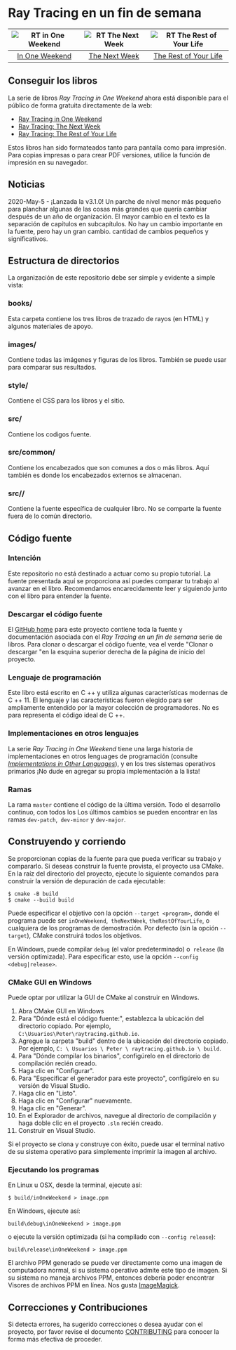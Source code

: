 Ray Tracing en un fin de semana
====================================================================================================

| ![RT in One Weekend][cover1] | ![RT The Next Week][cover2] | ![RT The Rest of Your Life][cover3] |
|:----------------------------:|:---------------------------:|:-----------------------------------:|
|   [In One Weekend][book1]    |   [The Next Week][book2]    |   [The Rest of Your Life][book3]    |


Conseguir los libros
------------------
La serie de libros _Ray Tracing in One Weekend_ ahora está disponible para el público de forma gratuita directamente
de la web:

  - [Ray Tracing in One Weekend][web1]
  - [Ray Tracing: The Next Week][web2]
  - [Ray Tracing: The Rest of Your Life][web3]

Estos libros han sido formateados tanto para pantalla como para impresión. Para copias impresas o para crear PDF versiones, utilice la función de impresión en su navegador.

Noticias
-----
2020-May-5 - ¡Lanzada la v3.1.0! Un parche de nivel menor más pequeño para planchar algunas de las cosas más grandes que quería cambiar después de un año de organización. El mayor cambio en el texto es la separación de capítulos en subcapítulos. No hay un cambio importante en la fuente, pero hay un gran cambio. cantidad de cambios pequeños y significativos.


Estructura de directorios
-------------------
La organización de este repositorio debe ser simple y evidente a simple vista:

### books/
Esta carpeta contiene los tres libros de trazado de rayos (en HTML) y algunos materiales de apoyo.

### images/
Contiene todas las imágenes y figuras de los libros. También se puede usar para comparar sus resultados.

### style/
Contiene el CSS para los libros y el sitio.

### src/
Contiene los codigos fuente.

### src/common/
Contiene los encabezados que son comunes a dos o más libros. Aquí también es donde los encabezados externos se almacenan.

### src/<book>/
Contiene la fuente específica de cualquier libro. No se comparte la fuente fuera de lo común directorio.


Código fuente
-----------
### Intención
Este repositorio no está destinado a actuar como su propio tutorial. La fuente presentada aquí se proporciona así puedes comparar tu trabajo al avanzar en el libro. Recomendamos encarecidamente leer y
siguiendo junto con el libro para entender la fuente.


### Descargar el código fuente
El [GitHub home][] para este proyecto contiene toda la fuente y documentación asociada con el _Ray
Tracing en un fin de semana_ serie de libros. Para clonar o descargar el código fuente, vea el verde "Clonar o descargar "en la esquina superior derecha de la página de inicio del proyecto.

### Lenguaje de programación
Este libro está escrito en C ++ y utiliza algunas características modernas de C ++ 11. El lenguaje y las características fueron elegido para ser ampliamente entendido por la mayor colección de programadores. No es para representa el código ideal de C ++.

### Implementaciones en otros lenguajes
La serie _Ray Tracing in One Weekend_ tiene una larga historia de implementaciones en otros lenguages de 
programación (consulte [_Implementations in Other Languages_][implementations]), y en los tres
sistemas operativos primarios ¡No dude en agregar su propia implementación a la lista!

### Ramas
La rama `master` contiene el código de la última versión. Todo el desarrollo continuo, con todos los
Los últimos cambios se pueden encontrar en las ramas `dev-patch`,` dev-minor` y `dev-major`.


Construyendo y corriendo
---------------------
Se proporcionan copias de la fuente para que pueda verificar su trabajo y compararlo. Si deseas construir
la fuente provista, el proyecto usa CMake. En la raíz del directorio del proyecto, ejecute lo siguiente
comandos para construir la versión de depuración de cada ejecutable:

    $ cmake -B build
    $ cmake --build build

Puede especificar el objetivo con la opción `--target <program>`, donde el programa puede ser `inOneWeekend`,` theNextWeek`, `theRestOfYourLife`, o cualquiera de los programas de demostración. Por defecto (sin la opción `--target`), CMake construirá todos los objetivos.

En Windows, puede compilar `debug` (el valor predeterminado) o` release` (la versión optimizada). Para
especificar esto, use la opción `--config <debug|release>`.

### CMake GUI en Windows
Puede optar por utilizar la GUI de CMake al construir en Windows.

1. Abra CMake GUI en Windows
2. Para "Dónde está el código fuente:", establezca la ubicación del directorio copiado. Por ejemplo,
    `C:\Usuarios\Peter\raytracing.github.io`.
3. Agregue la carpeta "build" dentro de la ubicación del directorio copiado. Por ejemplo,
    `C: \ Usuarios \ Peter \ raytracing.github.io \ build`.
4. Para "Dónde compilar los binarios", configúrelo en el directorio de compilación recién creado.
5. Haga clic en "Configurar".
6. Para "Especificar el generador para este proyecto", configúrelo en su versión de Visual Studio.
7. Haga clic en "Listo".
8. Haga clic en "Configurar" nuevamente.
9. Haga clic en "Generar".
10. En el Explorador de archivos, navegue al directorio de compilación y haga doble clic en el proyecto `.sln` recién creado.
11. Construir en Visual Studio.

Si el proyecto se clona y construye con éxito, puede usar el terminal nativo de su sistema operativo para simplemente imprimir la imagen al archivo.

### Ejecutando los programas

En Linux u OSX, desde la terminal, ejecute así:

    $ build/inOneWeekend > image.ppm

En Windows, ejecute así:

    build\debug\inOneWeekend > image.ppm

o ejecute la versión optimizada (si ha compilado con `--config release`):

    build\release\inOneWeekend > image.ppm

El archivo PPM generado se puede ver directamente como una imagen de computadora normal, si su sistema operativo admite este tipo de imagen. Si su sistema no maneja archivos PPM, entonces debería poder encontrar Visores de archivos PPM en línea. Nos gusta [ImageMagick][].


Correcciones y Contribuciones
----------------------------
Si detecta errores, ha sugerido correcciones o desea ayudar con el proyecto, por favor
revise el documento [CONTRIBUTING][] para conocer la forma más efectiva de proceder.



[book1]:                    books/RayTracingInOneWeekend.html
[book2]:                    books/RayTracingTheNextWeek.html
[book3]:                    books/RayTracingTheRestOfYourLife.html
[CONTRIBUTING]:             ./CONTRIBUTING.md
[cover1]:                   images/RTOneWeekend-small.jpg
[cover2]:                   images/RTNextWeek-small.jpg
[cover3]:                   images/RTRestOfYourLife-small.jpg
[GitHub home]:              https://github.com/kurganpsp/raytracing_raw.github.io
[ImageMagick]:              https://imagemagick.org/
[web1]:                     https://raytracing.github.io/books/RayTracingInOneWeekend.html
[web2]:                     https://raytracing.github.io/books/RayTracingTheNextWeek.html
[web3]:                     https://raytracing.github.io/books/RayTracingTheRestOfYourLife.html
[implementations]:          https://github.com/RayTracing/raytracing.github.io/wiki/Implementations-in-Other-Languages
